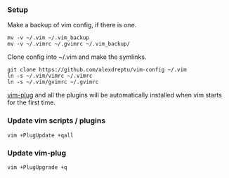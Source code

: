 ### Setup

Make a backup of vim config, if there is one.
```
mv -v ~/.vim ~/.vim_backup
mv -v ~/.vimrc ~/.gvimrc ~/.vim_backup/
```

Clone config into ~/.vim and make the symlinks.
```
git clone https://github.com/alexdreptu/vim-config ~/.vim
ln -s ~/.vim/vimrc ~/.vimrc
ln -s ~/.vim/gvimrc ~/.gvimrc
```

[vim-plug](https://github.com/junegunn/vim-plug) and all the plugins will be automatically installed when vim starts for the first time.

### Update vim scripts / plugins
```
vim +PlugUpdate +qall
```

### Update vim-plug
```
vim +PlugUpgrade +q
```
